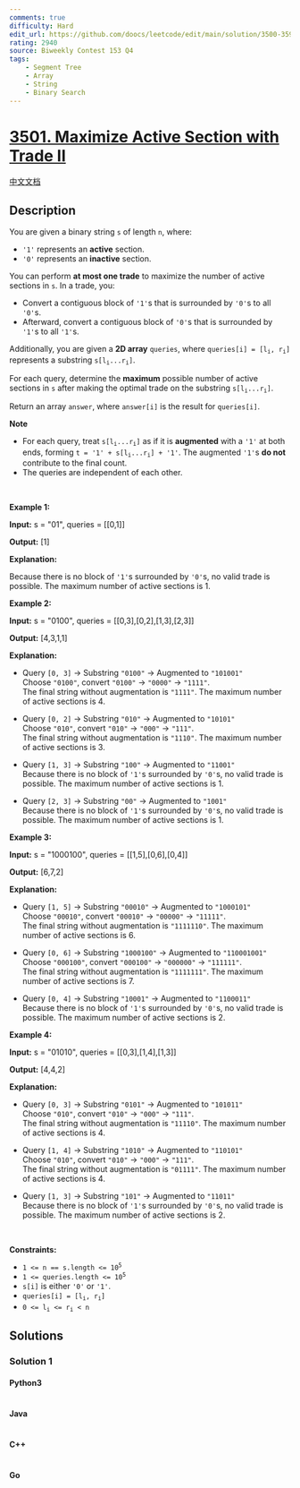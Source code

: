 ```yaml
---
comments: true
difficulty: Hard
edit_url: https://github.com/doocs/leetcode/edit/main/solution/3500-3599/3501.Maximize%20Active%20Section%20with%20Trade%20II/README_EN.md
rating: 2940
source: Biweekly Contest 153 Q4
tags:
    - Segment Tree
    - Array
    - String
    - Binary Search
---
```


<!-- problem:start -->

# [3501. Maximize Active Section with Trade II](https://leetcode.com/problems/maximize-active-section-with-trade-ii)

[中文文档](/solution/3500-3599/3501.Maximize%20Active%20Section%20with%20Trade%20II/README.md)

## Description

<!-- description:start -->

<p>You are given a binary string <code>s</code> of length <code>n</code>, where:</p>

<ul>
	<li><code>&#39;1&#39;</code> represents an <strong>active</strong> section.</li>
	<li><code>&#39;0&#39;</code> represents an <strong>inactive</strong> section.</li>
</ul>

<p>You can perform <strong>at most one trade</strong> to maximize the number of active sections in <code>s</code>. In a trade, you:</p>

<ul>
	<li>Convert a contiguous block of <code>&#39;1&#39;</code>s that is surrounded by <code>&#39;0&#39;</code>s to all <code>&#39;0&#39;</code>s.</li>
	<li>Afterward, convert a contiguous block of <code>&#39;0&#39;</code>s that is surrounded by <code>&#39;1&#39;</code>s to all <code>&#39;1&#39;</code>s.</li>
</ul>

<p>Additionally, you are given a <strong>2D array</strong> <code>queries</code>, where <code>queries[i] = [l<sub>i</sub>, r<sub>i</sub>]</code> represents a <span data-keyword="substring-nonempty">substring</span> <code>s[l<sub>i</sub>...r<sub>i</sub>]</code>.</p>

<p>For each query, determine the <strong>maximum</strong> possible number of active sections in <code>s</code> after making the optimal trade on the substring <code>s[l<sub>i</sub>...r<sub>i</sub>]</code>.</p>

<p>Return an array <code>answer</code>, where <code>answer[i]</code> is the result for <code>queries[i]</code>.</p>

<p><strong>Note</strong></p>

<ul>
	<li>For each query, treat <code>s[l<sub>i</sub>...r<sub>i</sub>]</code> as if it is <strong>augmented</strong> with a <code>&#39;1&#39;</code> at both ends, forming <code>t = &#39;1&#39; + s[l<sub>i</sub>...r<sub>i</sub>] + &#39;1&#39;</code>. The augmented <code>&#39;1&#39;</code>s <strong>do not</strong> contribute to the final count.</li>
	<li>The queries are independent of each other.</li>
</ul>

<p>&nbsp;</p>
<p><strong class="example">Example 1:</strong></p>

<div class="example-block">
<p><strong>Input:</strong> <span class="example-io">s = &quot;01&quot;, queries = [[0,1]]</span></p>

<p><strong>Output:</strong> <span class="example-io">[1]</span></p>

<p><strong>Explanation:</strong></p>

<p>Because there is no block of <code>&#39;1&#39;</code>s surrounded by <code>&#39;0&#39;</code>s, no valid trade is possible. The maximum number of active sections is 1.</p>
</div>

<p><strong class="example">Example 2:</strong></p>

<div class="example-block">
<p><strong>Input:</strong> <span class="example-io">s = &quot;0100&quot;, queries = [[0,3],[0,2],[1,3],[2,3]]</span></p>

<p><strong>Output:</strong> <span class="example-io">[4,3,1,1]</span></p>

<p><strong>Explanation:</strong></p>

<ul>
	<li>
	<p>Query <code>[0, 3]</code> &rarr; Substring <code>&quot;0100&quot;</code> &rarr; Augmented to <code>&quot;101001&quot;</code><br />
	Choose <code>&quot;0100&quot;</code>, convert <code>&quot;0100&quot;</code> &rarr; <code>&quot;0000&quot;</code> &rarr; <code>&quot;1111&quot;</code>.<br />
	The final string without augmentation is <code>&quot;1111&quot;</code>. The maximum number of active sections is 4.</p>
	</li>
	<li>
	<p>Query <code>[0, 2]</code> &rarr; Substring <code>&quot;010&quot;</code> &rarr; Augmented to <code>&quot;10101&quot;</code><br />
	Choose <code>&quot;010&quot;</code>, convert <code>&quot;010&quot;</code> &rarr; <code>&quot;000&quot;</code> &rarr; <code>&quot;111&quot;</code>.<br />
	The final string without augmentation is <code>&quot;1110&quot;</code>. The maximum number of active sections is 3.</p>
	</li>
	<li>
	<p>Query <code>[1, 3]</code> &rarr; Substring <code>&quot;100&quot;</code> &rarr; Augmented to <code>&quot;11001&quot;</code><br />
	Because there is no block of <code>&#39;1&#39;</code>s surrounded by <code>&#39;0&#39;</code>s, no valid trade is possible. The maximum number of active sections is 1.</p>
	</li>
	<li>
	<p>Query <code>[2, 3]</code> &rarr; Substring <code>&quot;00&quot;</code> &rarr; Augmented to <code>&quot;1001&quot;</code><br />
	Because there is no block of <code>&#39;1&#39;</code>s surrounded by <code>&#39;0&#39;</code>s, no valid trade is possible. The maximum number of active sections is 1.</p>
	</li>
</ul>
</div>

<p><strong class="example">Example 3:</strong></p>

<div class="example-block">
<p><strong>Input:</strong> <span class="example-io">s = &quot;1000100&quot;, queries = [[1,5],[0,6],[0,4]]</span></p>

<p><strong>Output:</strong> <span class="example-io">[6,7,2]</span></p>

<p><strong>Explanation:</strong></p>

<ul>
	<li data-end="383" data-start="217">
	<p data-end="383" data-start="219">Query <code>[1, 5]</code> &rarr; Substring <code data-end="255" data-start="246">&quot;00010&quot;</code> &rarr; Augmented to <code data-end="282" data-start="271">&quot;1000101&quot;</code><br data-end="285" data-start="282" />
	Choose <code data-end="303" data-start="294">&quot;00010&quot;</code>, convert <code data-end="322" data-start="313">&quot;00010&quot;</code> &rarr; <code data-end="322" data-start="313">&quot;00000&quot;</code> &rarr; <code data-end="334" data-start="325">&quot;11111&quot;</code>.<br />
	The final string without augmentation is <code data-end="404" data-start="396">&quot;1111110&quot;</code>. The maximum number of active sections is 6.</p>
	</li>
	<li data-end="561" data-start="385">
	<p data-end="561" data-start="387">Query <code>[0, 6]</code> &rarr; Substring <code data-end="425" data-start="414">&quot;1000100&quot;</code> &rarr; Augmented to <code data-end="454" data-start="441">&quot;110001001&quot;</code><br data-end="457" data-start="454" />
	Choose <code data-end="477" data-start="466">&quot;000100&quot;</code>, convert <code data-end="498" data-start="487">&quot;000100&quot;</code> &rarr; <code data-end="498" data-start="487">&quot;000000&quot;</code> &rarr; <code data-end="512" data-start="501">&quot;111111&quot;</code>.<br />
	The final string without augmentation is <code data-end="404" data-start="396">&quot;1111111&quot;</code>. The maximum number of active sections is 7.</p>
	</li>
	<li data-end="741" data-start="563">
	<p data-end="741" data-start="565">Query <code>[0, 4]</code> &rarr; Substring <code data-end="601" data-start="592">&quot;10001&quot;</code> &rarr; Augmented to <code data-end="627" data-start="617">&quot;1100011&quot;</code><br data-end="630" data-start="627" />
	Because there is no block of <code>&#39;1&#39;</code>s surrounded by <code>&#39;0&#39;</code>s, no valid trade is possible. The maximum number of active sections is 2.</p>
	</li>
</ul>
</div>

<p><strong class="example">Example 4:</strong></p>

<div class="example-block">
<p><strong>Input:</strong> <span class="example-io">s = &quot;01010&quot;, queries = [[0,3],[1,4],[1,3]]</span></p>

<p><strong>Output:</strong> <span class="example-io">[4,4,2]</span></p>

<p><strong>Explanation:</strong></p>

<ul>
	<li>
	<p>Query <code>[0, 3]</code> &rarr; Substring <code>&quot;0101&quot;</code> &rarr; Augmented to <code>&quot;101011&quot;</code><br />
	Choose <code>&quot;010&quot;</code>, convert <code>&quot;010&quot;</code> &rarr; <code>&quot;000&quot;</code> &rarr; <code>&quot;111&quot;</code>.<br />
	The final string without augmentation is <code>&quot;11110&quot;</code>. The maximum number of active sections is 4.</p>
	</li>
	<li>
	<p>Query <code>[1, 4]</code> &rarr; Substring <code>&quot;1010&quot;</code> &rarr; Augmented to <code>&quot;110101&quot;</code><br />
	Choose <code>&quot;010&quot;</code>, convert <code>&quot;010&quot;</code> &rarr; <code>&quot;000&quot;</code> &rarr; <code>&quot;111&quot;</code>.<br />
	The final string without augmentation is <code>&quot;01111&quot;</code>. The maximum number of active sections is 4.</p>
	</li>
	<li>
	<p>Query <code>[1, 3]</code> &rarr; Substring <code>&quot;101&quot;</code> &rarr; Augmented to <code>&quot;11011&quot;</code><br />
	Because there is no block of <code>&#39;1&#39;</code>s surrounded by <code>&#39;0&#39;</code>s, no valid trade is possible. The maximum number of active sections is 2.</p>
	</li>
</ul>
</div>

<p>&nbsp;</p>
<p><strong>Constraints:</strong></p>

<ul>
	<li><code>1 &lt;= n == s.length &lt;= 10<sup>5</sup></code></li>
	<li><code>1 &lt;= queries.length &lt;= 10<sup>5</sup></code></li>
	<li><code>s[i]</code> is either <code>&#39;0&#39;</code> or <code>&#39;1&#39;</code>.</li>
	<li><code>queries[i] = [l<sub>i</sub>, r<sub>i</sub>]</code></li>
	<li><code>0 &lt;= l<sub>i</sub> &lt;= r<sub>i</sub> &lt; n</code></li>
</ul>

<!-- description:end -->

## Solutions

<!-- solution:start -->

### Solution 1

<!-- tabs:start -->

#### Python3

```python

```

#### Java

```java

```

#### C++

```cpp

```

#### Go

```go

```

<!-- tabs:end -->

<!-- solution:end -->

<!-- problem:end -->

